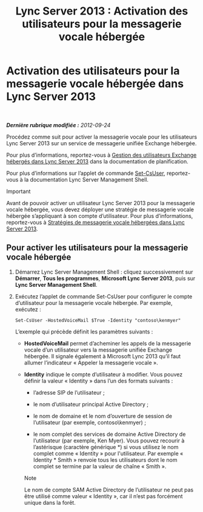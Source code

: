 ﻿---
title: 'Lync Server 2013 : Activation des utilisateurs pour la messagerie vocale hébergée'
TOCTitle: Activation des utilisateurs pour la messagerie vocale hébergée
ms:assetid: fa559f8f-ef99-43a1-b580-9e998b95efb8
ms:mtpsurl: https://technet.microsoft.com/fr-fr/library/Gg413062(v=OCS.15)
ms:contentKeyID: 49299406
ms.date: 05/20/2016
mtps_version: v=OCS.15
ms.translationtype: HT
---

# Activation des utilisateurs pour la messagerie vocale hébergée dans Lync Server 2013

 

_**Dernière rubrique modifiée :** 2012-09-24_

Procédez comme suit pour activer la messagerie vocale pour les utilisateurs Lync Server 2013 sur un service de messagerie unifiée Exchange hébergée.

Pour plus d’informations, reportez-vous à [Gestion des utilisateurs Exchange hébergés dans Lync Server 2013](lync-server-2013-hosted-exchange-user-management.md) dans la documentation de planification.

Pour plus d’informations sur l’applet de commande [Set-CsUser](https://docs.microsoft.com/en-us/powershell/module/skype/Set-CsUser), reportez-vous à la documentation Lync Server Management Shell.

> [!important]  
> Avant de pouvoir activer un utilisateur Lync Server 2013 pour la messagerie vocale hébergée, vous devez déployer une stratégie de messagerie vocale hébergée s’appliquant à son compte d’utilisateur. Pour plus d’informations, reportez-vous à <a href="lync-server-2013-hosted-voice-mail-policies.md">Stratégies de messagerie vocale hébergées dans Lync Server 2013</a>.

## Pour activer les utilisateurs pour la messagerie vocale hébergée

1.  Démarrez Lync Server Management Shell : cliquez successivement sur **Démarrer**, **Tous les programmes**, **Microsoft Lync Server 2013**, puis sur **Lync Server Management Shell**.

2.  Exécutez l’applet de commande Set-CsUser pour configurer le compte d’utilisateur pour la messagerie vocale hébergée. Par exemple, exécutez :
    
        Set-CsUser -HostedVoiceMail $True -Identity "contoso\kenmyer"
    
    L’exemple qui précède définit les paramètres suivants :
    
      - **HostedVoiceMail** permet d’acheminer les appels de la messagerie vocale d’un utilisateur vers la messagerie unifiée Exchange hébergée. Il signale également à Microsoft Lync 2013 qu’il faut allumer l’indicateur « Appeler la messagerie vocale ».
    
      - **Identity** indique le compte d’utilisateur à modifier. Vous pouvez définir la valeur « Identity » dans l’un des formats suivants :
        
          - l’adresse SIP de l’utilisateur ;
        
          - le nom d’utilisateur principal Active Directory ;
        
          - le nom de domaine et le nom d’ouverture de session de l’utilisateur (par exemple, contoso\\kenmyer) ;
        
          - le nom complet des services de domaine Active Directory de l’utilisateur (par exemple, Ken Myer). Vous pouvez recourir à l’astérisque (caractère générique \*) si vous utilisez le nom complet comme « Identity » pour l'utilisateur. Par exemple « Identity \* Smith » renvoie tous les utilisateurs dont le nom complet se termine par la valeur de chaîne « Smith ».
        
        > [!note]  
        > Le nom de compte SAM Active Directory de l’utilisateur ne peut pas être utilisé comme valeur « Identity », car il n’est pas forcément unique dans la forêt.
